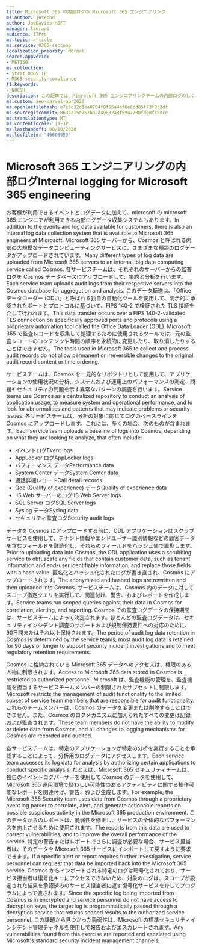 ```yaml
---
title: Microsoft 365 の内部ログの Microsoft 365 エンジニアリング
ms.author: josephd
author: JoeDavies-MSFT
manager: laurawi
audience: ITPro
ms.topic: article
ms.service: O365-seccomp
localization_priority: Normal
search.appverid:
- MET150
ms.collection:
- Strat_O365_IP
- M365-security-compliance
f1.keywords:
- NOCSH
description: この記事では、Microsoft 365 エンジニアリングチームの内部ログのしくみについて説明します。
ms.custom: seo-marvel-apr2020
ms.openlocfilehash: e7c5c32d1ea0704f8f56a4af6e6dd85f73f9c2df
ms.sourcegitcommit: 8634215e257ba2d49832a8f5947700fd00f18ece
ms.translationtype: MT
ms.contentlocale: ja-JP
ms.lasthandoff: 08/10/2020
ms.locfileid: "46606553"
---
```

# <a name="internal-logging-for-microsoft-365-engineering"></a><span data-ttu-id="09465-103">Microsoft 365 エンジニアリングの内部ログ</span><span class="sxs-lookup"><span data-stu-id="09465-103">Internal logging for Microsoft 365 engineering</span></span>

<span data-ttu-id="09465-104">お客様が利用できるイベントとログデータに加えて、microsoft の microsoft 365 エンジニアが利用できる内部ログデータ収集システムもあります。</span><span class="sxs-lookup"><span data-stu-id="09465-104">In addition to the events and log data available for customers, there is also an internal log data collection system that is available to Microsoft 365 engineers at Microsoft.</span></span> <span data-ttu-id="09465-105">Microsoft 365 サーバーから、Cosmos と呼ばれる内部の大規模なデータコンピューティングサービスに、さまざまな種類のログデータがアップロードされています。</span><span class="sxs-lookup"><span data-stu-id="09465-105">Many different types of log data are uploaded from Microsoft 365 servers to an internal, big data computing service called Cosmos.</span></span> <span data-ttu-id="09465-106">各サービスチームは、それぞれのサーバーからの監査ログを Cosmos データベースにアップロードして、集約と分析を行います。</span><span class="sxs-lookup"><span data-stu-id="09465-106">Each service team uploads audit logs from their respective servers into the Cosmos database for aggregation and analysis.</span></span> <span data-ttu-id="09465-107">このデータ転送は、「Office データローダー (ODL)」と呼ばれる独自の自動化ツールを使用して、明示的に承認されたポートとプロトコルに基づいて、FIPS 140-2 で検証された TLS 接続を介して行われます。</span><span class="sxs-lookup"><span data-stu-id="09465-107">This data transfer occurs over a FIPS 140-2-validated TLS connection on specifically approved ports and protocols using a proprietary automation tool called the Office Data Loader (ODL).</span></span> <span data-ttu-id="09465-108">Microsoft 365 で監査レコードを収集して処理するために使用されるツールでは、元の監査レコードのコンテンツや時間の順序を永続的に変更したり、取り消したりすることはできません。</span><span class="sxs-lookup"><span data-stu-id="09465-108">The tools used in Microsoft 365 to collect and process audit records do not allow permanent or irreversible changes to the original audit record content or time ordering.</span></span>

<span data-ttu-id="09465-109">サービスチームは、Cosmos を一元的なリポジトリとして使用して、アプリケーションの使用状況の分析、システムおよび運用上のパフォーマンスの測定、問題やセキュリティの問題を示す異常なパターンの調査を行います。</span><span class="sxs-lookup"><span data-stu-id="09465-109">Service teams use Cosmos as a centralized repository to conduct an analysis of application usage, to measure system and operational performance, and to look for abnormalities and patterns that may indicate problems or security issues.</span></span> <span data-ttu-id="09465-110">各サービスチームは、分析の対象に応じてログのベースラインを Cosmos にアップロードします。これには、多くの場合、次のものが含まれます。</span><span class="sxs-lookup"><span data-stu-id="09465-110">Each service team uploads a baseline of logs into Cosmos, depending on what they are looking to analyze, that often include:</span></span>

- <span data-ttu-id="09465-111">イベントログ</span><span class="sxs-lookup"><span data-stu-id="09465-111">Event logs</span></span>
- <span data-ttu-id="09465-112">AppLocker ログ</span><span class="sxs-lookup"><span data-stu-id="09465-112">AppLocker logs</span></span>
- <span data-ttu-id="09465-113">パフォーマンス データ</span><span class="sxs-lookup"><span data-stu-id="09465-113">Performance data</span></span>
- <span data-ttu-id="09465-114">System Center データ</span><span class="sxs-lookup"><span data-stu-id="09465-114">System Center data</span></span>
- <span data-ttu-id="09465-115">通話詳細レコード</span><span class="sxs-lookup"><span data-stu-id="09465-115">Call detail records</span></span>
- <span data-ttu-id="09465-116">Qoe (Quality of experience) データ</span><span class="sxs-lookup"><span data-stu-id="09465-116">Quality of experience data</span></span>
- <span data-ttu-id="09465-117">IIS Web サーバーのログ</span><span class="sxs-lookup"><span data-stu-id="09465-117">IIS Web Server logs</span></span>
- <span data-ttu-id="09465-118">SQL Server ログ</span><span class="sxs-lookup"><span data-stu-id="09465-118">SQL Server logs</span></span>
- <span data-ttu-id="09465-119">Syslog データ</span><span class="sxs-lookup"><span data-stu-id="09465-119">Syslog data</span></span>
- <span data-ttu-id="09465-120">セキュリティ監査ログ</span><span class="sxs-lookup"><span data-stu-id="09465-120">Security audit logs</span></span>

<span data-ttu-id="09465-121">データを Cosmos にアップロードする前に、ODL アプリケーションはスクラブサービスを使用して、テナント情報やエンドユーザー識別情報などの顧客データを含むフィールドを難読化し、それらのフィールドをハッシュ値で置換します。</span><span class="sxs-lookup"><span data-stu-id="09465-121">Prior to uploading data into Cosmos, the ODL application uses a scrubbing service to obfuscate any fields that contain customer data, such as tenant information and end-user identifiable information, and replace those fields with a hash value.</span></span> <span data-ttu-id="09465-122">匿名化とハッシュ化されたログが書き直され、Cosmos にアップロードされます。</span><span class="sxs-lookup"><span data-stu-id="09465-122">The anonymized and hashed logs are rewritten and then uploaded into Cosmos.</span></span> <span data-ttu-id="09465-123">サービスチームは、Cosmos 内のデータに対してスコープ指定クエリを実行して、関連付け、警告、およびレポートを作成します。</span><span class="sxs-lookup"><span data-stu-id="09465-123">Service teams run scoped queries against their data in Cosmos for correlation, alerting, and reporting.</span></span> <span data-ttu-id="09465-124">Cosmos での監査ログデータの保持期間は、サービスチームによって決定されます。ほとんどの監査ログデータは、セキュリティインシデント調査のサポートおよび規制保持要件への対応のために、90日間またはそれ以上保持されます。</span><span class="sxs-lookup"><span data-stu-id="09465-124">The period of audit log data retention in Cosmos is determined by the service teams; most audit log data is retained for 90 days or longer to support security incident investigations and to meet regulatory retention requirements.</span></span>

<span data-ttu-id="09465-125">Cosmos に格納されている Microsoft 365 データへのアクセスは、権限のある人物に制限されます。</span><span class="sxs-lookup"><span data-stu-id="09465-125">Access to Microsoft 365 data stored in Cosmos is restricted to authorized personnel.</span></span> <span data-ttu-id="09465-126">Microsoft は、監査機能の管理を、監査機能を担当するサービスチームメンバーの制限されたサブセットに制限します。</span><span class="sxs-lookup"><span data-stu-id="09465-126">Microsoft restricts the management of audit functionality to the limited subset of service team members that are responsible for audit functionality.</span></span> <span data-ttu-id="09465-127">これらのチームメンバーは、Cosmos のデータを変更または削除することはできません。また、Cosmos のログメカニズムに加えられたすべての変更は記録および監査されます。</span><span class="sxs-lookup"><span data-stu-id="09465-127">These team members do not have the ability to modify or delete data from Cosmos, and all changes to logging mechanisms for Cosmos are recorded and audited.</span></span>

<span data-ttu-id="09465-128">各サービスチームは、特定のアプリケーションが特定の分析を実行することを承認することによって、分析用のログデータにアクセスします。</span><span class="sxs-lookup"><span data-stu-id="09465-128">Each service team accesses its log data for analysis by authorizing certain applications to conduct specific analysis.</span></span> <span data-ttu-id="09465-129">たとえば、Microsoft 365 セキュリティチームは、独自のイベントログパーサーを使用して Cosmos のデータを使用して、Microsoft 365 運用環境で疑わしい可能性のあるアクティビティに関する操作可能なレポートを関連付け、警告、および生成します。</span><span class="sxs-lookup"><span data-stu-id="09465-129">For example, the Microsoft 365 Security team uses data from Cosmos through a proprietary event log parser to correlate, alert, and generate actionable reports on possible suspicious activity in the Microsoft 365 production environment.</span></span> <span data-ttu-id="09465-130">このデータからのレポートは、脆弱性を修正し、サービスの全体的なパフォーマンスを向上させるために使用されます。</span><span class="sxs-lookup"><span data-stu-id="09465-130">The reports from this data are used to correct vulnerabilities, and to improve the overall performance of the service.</span></span> <span data-ttu-id="09465-131">特定の警告またはレポートでさらに調査が必要な場合、サービス担当者は、そのデータを Microsoft 365 サービスにインポートして戻すように要求できます。</span><span class="sxs-lookup"><span data-stu-id="09465-131">If a specific alert or report requires further investigation, service personnel can request that data be imported back into the Microsoft 365 service.</span></span> <span data-ttu-id="09465-132">Cosmos からインポートされる特定のログは暗号化されており、サービス担当者は復号化キーにアクセスできないため、対象のログは、スコープが設定された結果を承認済みのサービス担当者に返す復号化サービスを介してプログラムによって渡されます。</span><span class="sxs-lookup"><span data-stu-id="09465-132">Since the specific log being imported from Cosmos is in encrypted and service personnel do not have access to decryption keys, the target log is programmatically passed through a decryption service that returns scoped results to the authorized service personnel.</span></span> <span data-ttu-id="09465-133">この課題から見つかった脆弱性は、Microsoft の標準セキュリティインシデント管理チャネルを使用して報告およびエスカレートされます。</span><span class="sxs-lookup"><span data-stu-id="09465-133">Any vulnerabilities found from this exercise are reported and escalated using Microsoft's standard security incident management channels.</span></span>
